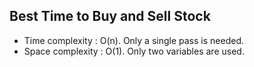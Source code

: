 ## Best Time to Buy and Sell Stock

* Time complexity : O(n). Only a single pass is needed.
* Space complexity : O(1). Only two variables are used.